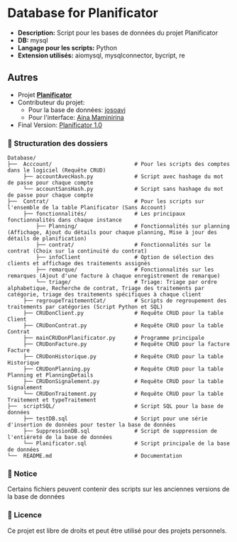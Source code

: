 # Database for Planificator

- **Description:** Script pour les bases de données du projet Planificator
- **DB:** mysql
- **Langage pour les scripts:** Python
- **Extension utilisés:** aiomysql, mysqlconnector, bycript, re

## Autres

- Projet **[Planificator](https://github.com/AinaMaminirina18/Planificator)**
- Contributeur du projet:
  - Pour la base de données: [josoavj](https://github.com/josoavj)
  - Pour l'interface: [Aina Maminirina](https://github.com/AinaMaminirina18)
- Final Version: [Planificator 1.0]()

### 📂 Structuration des dossiers

```
Database/
├──  Acccount/                          # Pour les scripts des comptes dans le logiciel (Requête CRUD)
     ├── accountAvecHash.py             # Script avec hashage du mot de passe pour chaque compte
     └── accountSansHash.py             # Script sans hashage du mot de passe pour chaque compte
├──  Contrat/                           # Pour les scripts sur l'ensemble de la table Planificator (Sans Account)
     ├── fonctionnalités/               # Les principaux fonctionnalités dans chaque instance
         ├── Planning/                  # Fonctionnalités sur planning (Affichage, Ajout du détails pour chaque planning, Mise à jour des détails de planification)
         ├── contrat/                   # Fonctionnalités sur le contrat (Choix sur la continuité du contrat)
         ├── infoClient                 # Option de sélection des clients et affichage des traitements assignés
         ├── remarque/                  # Fonctionnalités sur les remarques (Ajout d'une facture à chaque enregistrement de remarque)
         └── triage/                    # Triage: Triage par ordre alphabetique, Recherche de contrat, Triage des traitements par catégorie, triage des traitements spécifiques à chaque client
     ├── regroupeTraitementCat/         # Scripts de regroupement des traitements par catégories (Script Python et SQL)
     ├── CRUDonClient.py                # Requête CRUD pour la table Client
     ├── CRUDonContrat.py               # Requête CRUD pour la table Contrat
     ├── mainCRUDonPlanificator.py      # Programme principale 
     ├── CRUDonFacture.py               # Requête CRUD pour la facture Facture
     ├── CRUDonHistorique.py            # Requête CRUD pour la table Historique
     ├── CRUDonPlanning.py              # Requête CRUD pour la table Planning et PlanningDetails
     ├── CRUDonSignalement.py           # Requête CRUD pour la table Signalement 
     └── CRUDonTraitement.py            # Requête CRUD pour la table Traitement et typeTraitement
├──  scriptSQL/                         # Script SQL pour la base de données
     ├── testDB.sql                     # Script pour une série d'insertion de données pour tester la base de données
     ├── SuppressionDB.sql              # Script de suppression de l'entièreté de la base de données
     └── Planificator.sql               # Script principale de la base de données
└──  README.md                          # Documentation
```

### 📝 Notice

Certains fichiers peuvent contenir des scripts sur les anciennes versions de la base de données

### 📃 Licence
Ce projet est libre de droits et peut être utilisé pour des projets personnels.
